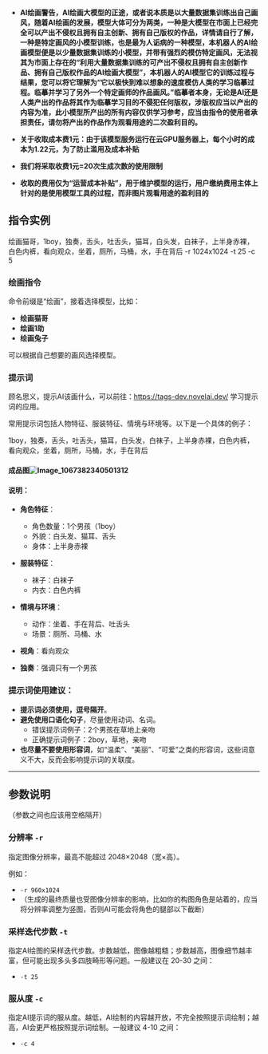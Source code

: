 - **AI绘画警告，AI绘画大模型的正途，或者说本质是以大量数据集训练出自己画风，随着AI绘画的发展，模型大体可分为两类，一种是大模型在市面上已经完全可以产出不侵权且拥有自主创新、拥有自己版权的作品，详情请自行了解，一种是特定画风的小模型训练，也是最为人诟病的一种模型，本机器人的AI绘画模型便是以少量数据集训练的小模型，并带有强烈的模仿特定画风，无法视其为市面上存在的“利用大量数据集训练的可产出不侵权且拥有自主创新作品、拥有自己版权作品的AI绘画大模型”，本机器人的AI模型它的训练过程与结果，您可以将它理解为“它以极快到难以想象的速度模仿人类的学习临摹过程。临摹并学习了另外一个特定画师的作品画风。”临摹者本身，无论是AI还是人类产出的作品将其作为临摹学习目的不侵犯任何版权，涉版权应当以产出的内容为准，此小模型所产出的所有内容仅供学习参考，应当由指令的使用者承担责任，请勿将产出的作品作为观看用途的二次盈利目的。**

- **关于收取成本费1元：由于该模型服务运行在云GPU服务器上，每个小时的成本为1.22元，为了防止滥用及成本补贴**
- **我们将采取收费1元=20次生成次数的使用限制**
- **收取的费用仅为“运营成本补贴”，用于维护模型的运行，用户缴纳费用主体上针对的是使用模型工具的过程，而非图片观看用途的盈利目的**

## 指令实例

绘画猫哥，1boy，独奏，舌头，吐舌头，猫耳，白头发，白袜子，上半身赤裸，白色内裤，看向观众，坐着，厕所，马桶，水，手在背后
-r 1024x1024 -t 25 -c 5


### 绘画指令

命令前缀是“绘画”，接着选择模型，比如：

- **绘画猫哥**
- **绘画1助**
- **绘画兔子**

可以根据自己想要的画风选择模型。

### 提示词

顾名思义，提示AI该画什么，可以前往：https://tags-dev.novelai.dev/ 学习提示词的应用。

常用提示词包括人物特征、服装特征、情境与环境等。以下是一个具体的例子：


1boy，独奏，舌头，吐舌头，猫耳，白头发，白袜子，上半身赤裸，白色内裤，看向观众，坐着，厕所，马桶，水，手在背后

#### 成品图![Image_1067382340501312](https://github.com/user-attachments/assets/46bcab0d-5efa-40d2-aec1-207a037d954c)
#### 说明：

- **角色特征**：
  - 角色数量：1个男孩（1boy）
  - 外貌：白头发、猫耳、舌头
  - 身体：上半身赤裸

- **服装特征**：
  - 袜子：白袜子
  - 内衣：白色内裤

- **情境与环境**：
  - 动作：坐着、手在背后、吐舌头
  - 场景：厕所、马桶、水

- **视角**：看向观众
- **独奏**：强调只有一个男孩

### 提示词使用建议：

- **提示词必须使用，逗号隔开**。
- **避免使用口语化句子**，尽量使用动词、名词。
  - 错误提示词例子：2个男孩在草地上亲吻
  - 正确提示词例子：2boy，草地，亲吻
- **也尽量不要使用形容词**，如“温柔”、“美丽”、“可爱”之类的形容词，这些词意义不大，反而会影响提示词的关联度。

---

## 参数说明
（参数之间也应该用空格隔开）
### 分辨率 `-r`
指定图像分辨率，最高不能超过 2048×2048（宽×高）。

例如：

- `-r 960x1024`
- （生成的最终质量也受图像分辨率的影响，比如你的构图角色是站着的，应当将分辨率调整为竖图，否则AI可能会将角色的腿部以下截断）

### 采样迭代步数 `-t`
指定AI绘图的采样迭代步数。步数越低，图像越粗糙；步数越高，图像细节越丰富，但可能出现多头多四肢畸形等问题。一般建议在 20-30 之间：

- `-t 25`

### 服从度 `-c`
指定AI提示词的服从度。越低，AI绘制的内容越开放，不完全按照提示词绘制；越高，AI会更严格按照提示词绘制。一般建议 4-10 之间：

- `-c 4`
